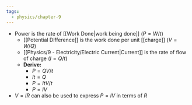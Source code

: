 ```yaml
---
tags:
  - physics/chapter-9
---
```

- Power is the rate of [[Work Done|work being done]] ($P=W/t$)
	- [[Potential Difference]] is the work done per unit [[charge]] ($V = W/Q$)
	- [[Physics/9 - Electricity/Electric Current|Current]] is the rate of flow of charge ($I = Q/t$)
	- **Derive:**
		- $P = QV/t$
		- $It=Q$
		- $P=ItV/t$
		- $P=IV$
- $V = IR$ can also be used to express $P=IV$ in terms of $R$